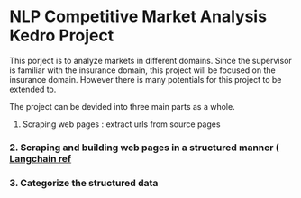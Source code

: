 # NLP Competitive Market Analysis Kedro Project
This porject is to analyze markets in different domains. Since the supervisor is familiar with the insurance domain, this project will be focused on the insurance domain. However there is many potentials for this project to be extended to.  

The project can be devided into three main parts as a whole.
  
1. Scraping web pages : extract urls from source pages 
### 2. Scraping and building web pages in a structured manner ( [Langchain ref](https://python.langchain.com/v0.1/docs/use_cases/web_scraping/)
### 3. Categorize the structured data 

